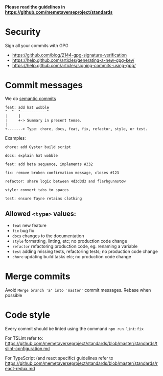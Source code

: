 #### Please read the guidelines in https://github.com/memetaverseproject/standards

# Security

Sign all your commits with GPG

- https://github.com/blog/2144-gpg-signature-verification
- https://help.github.com/articles/generating-a-new-gpg-key/
- https://help.github.com/articles/signing-commits-using-gpg/

# Commit messages

We do [semantic commits](https://seesparkbox.com/foundry/semantic_commit_messages)

```
feat: add hat wobble
^--^  ^------------^
|     |
|     +-> Summary in present tense.
|
+-------> Type: chore, docs, feat, fix, refactor, style, or test.
```


Examples:

```
chore: add Oyster build script
```
```
docs: explain hat wobble
```
```
feat: add beta sequence, implements #332
```
```
fix: remove broken confirmation message, closes #123
```
```
refactor: share logic between 4d3d3d3 and flarhgunnstow
```
```
style: convert tabs to spaces
```
```
test: ensure Tayne retains clothing
```

## Allowed `<type>` values:
   * `feat` new feature
   * `fix` bug fix
   * `docs` changes to the documentation
   * `style` formatting, linting, etc; no production code change
   * `refactor` refactoring production code, eg. renaming a variable
   * `test` adding missing tests, refactoring tests; no production code change
   * `chore` updating build tasks etc; no production code change
   
# Merge commits

Avoid `Merge branch 'a' into 'master'` commit messages. Rebase when possible

# Code style

Every commit should be linted using the command `npm run lint:fix`

For TSLint refer to: https://github.com/memetaverseproject/standards/blob/master/standards/tslint-configuration.md

For TypeScript (and react specific) guidelines refer to https://github.com/memetaverseproject/standards/blob/master/standards/react-redux.md
